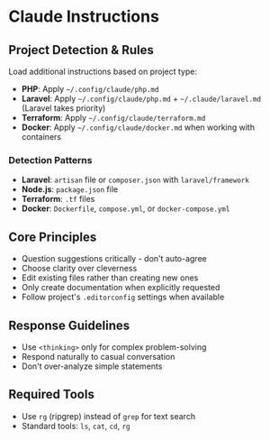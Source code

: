 # Claude Instructions

## Project Detection & Rules

Load additional instructions based on project type:

- **PHP**: Apply `~/.config/claude/php.md`
- **Laravel**: Apply `~/.config/claude/php.md` + `~/.claude/laravel.md` (Laravel takes priority)
- **Terraform**: Apply `~/.config/claude/terraform.md`
- **Docker**: Apply `~/.config/claude/docker.md` when working with containers

### Detection Patterns
- **Laravel**: `artisan` file or `composer.json` with `laravel/framework`
- **Node.js**: `package.json` file
- **Terraform**: `.tf` files
- **Docker**: `Dockerfile`, `compose.yml`, or `docker-compose.yml`

## Core Principles
- Question suggestions critically - don't auto-agree
- Choose clarity over cleverness
- Edit existing files rather than creating new ones
- Only create documentation when explicitly requested
- Follow project's `.editorconfig` settings when available

## Response Guidelines
- Use `<thinking>` only for complex problem-solving
- Respond naturally to casual conversation
- Don't over-analyze simple statements

## Required Tools
- Use `rg` (ripgrep) instead of `grep` for text search
- Standard tools: `ls`, `cat`, `cd`, `rg`
